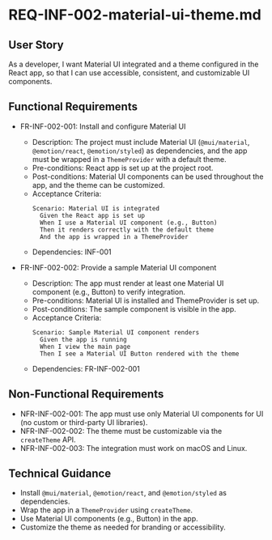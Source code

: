 # REQ-INF-002-material-ui-theme.md

## User Story
As a developer, I want Material UI integrated and a theme configured in the React app, so that I can use accessible, consistent, and customizable UI components.

## Functional Requirements
- FR-INF-002-001: Install and configure Material UI
  - Description: The project must include Material UI (`@mui/material`, `@emotion/react`, `@emotion/styled`) as dependencies, and the app must be wrapped in a `ThemeProvider` with a default theme.
  - Pre-conditions: React app is set up at the project root.
  - Post-conditions: Material UI components can be used throughout the app, and the theme can be customized.
  - Acceptance Criteria:
    ```Gherkin
    Scenario: Material UI is integrated
      Given the React app is set up
      When I use a Material UI component (e.g., Button)
      Then it renders correctly with the default theme
      And the app is wrapped in a ThemeProvider
    ```
  - Dependencies: INF-001

- FR-INF-002-002: Provide a sample Material UI component
  - Description: The app must render at least one Material UI component (e.g., Button) to verify integration.
  - Pre-conditions: Material UI is installed and ThemeProvider is set up.
  - Post-conditions: The sample component is visible in the app.
  - Acceptance Criteria:
    ```Gherkin
    Scenario: Sample Material UI component renders
      Given the app is running
      When I view the main page
      Then I see a Material UI Button rendered with the theme
    ```
  - Dependencies: FR-INF-002-001

## Non-Functional Requirements
- NFR-INF-002-001: The app must use only Material UI components for UI (no custom or third-party UI libraries).
- NFR-INF-002-002: The theme must be customizable via the `createTheme` API.
- NFR-INF-002-003: The integration must work on macOS and Linux.

## Technical Guidance
- Install `@mui/material`, `@emotion/react`, and `@emotion/styled` as dependencies.
- Wrap the app in a `ThemeProvider` using `createTheme`.
- Use Material UI components (e.g., Button) in the app.
- Customize the theme as needed for branding or accessibility. 